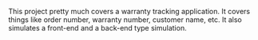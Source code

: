 This project pretty much covers a warranty tracking application. It covers things like order number, warranty number, customer name, etc. It also simulates a front-end and a back-end type simulation.
